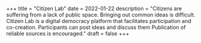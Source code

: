 +++
title = "Citizen Lab"
date = 2022-01-22
description = "Citizens are suffering from a lack of public space. Bringing out common ideas is difficult. Citizen Lab is a digital democracy platform that facilitates participation and co-creation. Participants can post ideas and discuss them Publication of reliable sources is encouraged."
draft = false
+++